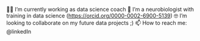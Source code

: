 👩‍💻 I’m currently working as data science coach 
🧬 I’m a neurobiologist with training in data science (https://orcid.org/0000-0002-6900-5139)
🤓 I’m looking to collaborate on my future data projects ;)
📫 How to reach me: @linkedIn



<!---
Komor2ebi/Komor2ebi is a ✨ special ✨ repository because its `README.md` (this file) appears on your GitHub profile.
You can click the Preview link to take a look at your changes.
--->
